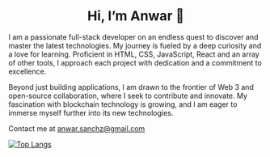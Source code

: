 <h1 style="font-size:26px; text-align:center;" >Hi, I’m Anwar 👋</h1> 
I am a passionate full-stack developer on an endless quest to discover and master the latest technologies. 
My journey is fueled by a deep curiosity and a love for learning.
Proficient in HTML, CSS, JavaScript, React and an array of other tools, I approach each project with dedication and a commitment to excellence.

Beyond just building applications, I am drawn to the frontier of Web 3 and open-source collaboration, where I seek to contribute and innovate.
My fascination with blockchain technology is growing, and I am eager to immerse myself further into its new technologies.

Contact me at anwar.sanchz@gmail.com

[![Top Langs](https://github-readme-stats.vercel.app/api/top-langs/?username=zleypner)](https://github.com/anuraghazra/github-readme-stats)

